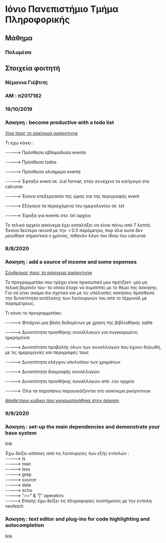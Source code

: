 # Ιόνιο Πανεπιστήμιο Τμήμα Πληροφορικής 
## Μάθημα
### Πολυμέσα

## Στοιχεία φοιτητή 

### Νέμανια Γιέβτιτς 
### ΑΜ : π2017182

### 19/10/2019

### Άσκηση : become productive with a todo list

<a href= "https://asciinema.org/a/275677">Λίνκ προς το ασκίνεμα ρικόρντινγκ</a>

Τι εχω κάνει : 

<p>-----> Πρόσθεσα εβδομαδιαία events</p>
<p>-----> Πρόσθεσα todos</p>
<p>-----> Πρόσθεσα ολοήμερα events</p>
<p>-----> Έφταξα event σε .ical format, στην συνέχεια τα εισήγαγα στο calcurse</p>
<p>-----> Έκανα επεξεργασία της ώρας και της περιγραφής event</p>
<p>-----> Εξήγαγα τα περιεχόμενα του ημερολογίου σε .txt</p>
<p>-----> Έψαξα για events στο .txt αρχέιο</p>
<p>
Το τελικό αρχείο ασκίνεμα έχει καταλήξει να είναι πάνω από 7 λεπτά.
Έκανα δεύτερο record με την -i 0.5 παράμετρο, παρ όλα αυτά δέν μειώθηκε σημαντικά ο χρόνος,
πιθανόν λόγο του ίδιου του calcurse.</p>

### 8/8/2020

### Άσκηση : add a source of income and some expenses


<a href= "https://asciinema.org/a/qYmnDBjhYACR8sXkyduNLJSqr"> Σύνδεσμος προς το ασκίνεμα ρικόρντινγκ</a>

<p>Το προγραμματάκι που τρέχει είναι προσωπικό μου πρότζεκτ -μία μη τελική βερσιόν του- το οποίο
έτυχε να συμπίπτει με το θέμα της άσκησης. Για να γίνει ακόμα πιο σχετικό και με τις υπόλοιπες
ασκήσεις πρόσθεσα την δυνατότητα εκτέλεσης των λειτουργιών του από το τέρμιναλ με παραμέτρους.</p>

Τι κάνει το προγραμματάκι:

<p>-----> Φτιάχνει μια βάση δεδομένων με χρήση της βιβλιοθήκης sqlite</p>
<p>-----> Δυνατότητα προσθήκης συναλλαγών για συγκεκριμένη ημερομηνία</p>
<p>-----> Δυνατότητα προβολής όλων των συναλλαγών που έχουν δηλωθή, με τις ημερομηνίες και περιγραφές τους</p>
<p>-----> Δυνατότητα ελέγχου υπολοίπου των χρημάτων</p>
<p>-----> Δυνατότητα διαγραφής συναλλαγών</p>
<p>-----> Δυνατότητα προσθήκης συναλλαγών από .csv αρχείο</p>

<p>-----> Όλα τα παραπάνω παρουσιάζονται στο ασκίνεμα ρικόρντινγκ</p>

<a href="https://github.com/IonianIronist/anxietyBills">Αποθετήριο κώδικα που χρησιμοποιήθηκε στην άσκηση</a>


### 9/9/2020


### Άσκηση : set-up the main dependencies and demonstrate your base system


link 


<p>Έχω δείξει κάποιες από τις λειτουργίες των εξής εντολών : <br>
-----> ls<br>
-----> man<br>
-----> less<br>
-----> grep<br>
-----> source<br>
-----> date<br>
-----> echo<br>
-----> ">>" & "|" operators<br> 
-----> Επίσης έχω δείξει τις πληροφορίες συστήματος με την εντολη neofetch<br></p>



### Άσκηση : text editor and plug-ins for code highlighting and autocompletion

link 


